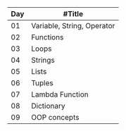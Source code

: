 
| Day | #Title           |
|-----|------------------|
| 01  | Variable, String, Operator|
| 02  |Functions|
| 03  |Loops|
| 04  | Strings |
| 05  | Lists  |
| 06  | Tuples |
| 07  | Lambda Function |
| 08  | Dictionary |
| 09  | OOP concepts |
